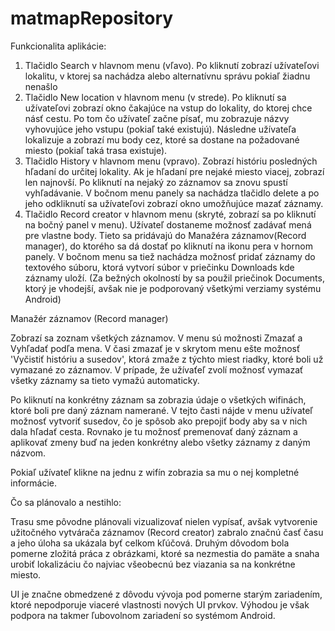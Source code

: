 matmapRepository
================
Funkcionalita aplikácie: 

1. Tlačidlo Search v hlavnom menu (vľavo).
   Po kliknutí zobrazí užívateľovi lokalitu, v ktorej sa nachádza alebo alternatívnu správu pokiaľ žiadnu nenašlo
2. Tlačidlo New location v hlavnom menu (v strede).
  Po kliknutí sa užívateľovi zobrazí okno čakajúce na vstup do lokality, do ktorej chce násť cestu. Po tom čo užívateľ začne písať, mu zobrazuje názvy vyhovujúce jeho vstupu (pokiaľ také existujú). Následne užívateľa lokalizuje a zobrazí mu body cez, ktoré sa dostane na požadované miesto (pokiaľ taká trasa existuje).
3. Tlačidlo History v hlavnom menu (vpravo).
 Zobrazí históriu posledných hľadaní do určitej lokality. Ak je hľadaní pre nejaké miesto viacej, zobrazí len najnovší. Po kliknutí na nejaký zo záznamov sa znovu spustí vyhľadávanie. V bočnom menu panely sa nachádza tlačidlo delete a po jeho odkliknutí sa užívateľovi zobrazí okno umožňujúce mazať záznamy.
4. Tlačidlo Record creator v hlavnom menu (skryté, zobrazí sa po kliknutí na bočný panel v menu).
  Užívateľ dostaneme možnosť zadávať mená pre vlastne body. Tieto sa pridávajú do Manažéra záznamov(Record manager), do ktorého sa dá dostať po kliknutí na ikonu pera v hornom panely. V bočnom menu sa tiež nachádza možnosť pridať záznamy do textového súboru, ktorá vytvorí súbor v priečinku Downloads kde záznamy uloží. (Za bežných okolností by sa použil priečinok Documents, ktorý je vhodejší, avšak nie je podporovaný všetkými verziamy systému Android)

 Manažér záznamov (Record manager)
 
 Zobrazí sa zoznam všetkých záznamov. V menu sú možnosti Zmazať a Vyhľadať podľa mena. V časi zmazať je v skrytom menu ešte možnosť 'Vyčistiť históriu a susedov', ktorá zmaže z týchto miest riadky, ktoré boli už vymazané zo záznamov. V prípade, že užívaťeľ zvolí možnosť vymazať všetky záznamy sa tieto vymažú automaticky. 
 
 Po kliknutí na konkrétny záznam sa zobrazia údaje o všetkých wifinách, ktoré boli pre daný záznam namerané. V tejto časti nájde v menu užívateľ možnosť vytvoriť susedov, čo je spôsob ako prepojiť body aby sa v nich dala hľadať cesta. Rovnako je tu možnosť premenovať daný záznam a aplikovať zmeny buď na jeden konkrétny alebo všetky záznamy z daným názvom.
 
 Pokiaľ užívateľ klikne na jednu z wifín zobrazia sa mu o nej kompletné informácie.
 
Čo sa plánovalo a nestihlo:
 
Trasu sme pôvodne plánovali vizualizovať nielen vypísať, avšak vytvorenie užitočného vytvárača záznamov (Record creator) zabralo značnú časť času a jeho úloha sa ukázala byť celkom kľúčová. Druhým dôvodom bola pomerne zložitá práca z obrázkami, ktoré sa nezmestia do pamäte a snaha urobiť lokalizáciu čo najviac všeobecnú bez viazania sa na konkrétne miesto.

UI je značne obmedzené z dôvodu vývoja pod pomerne starým zariadením, ktoré nepodporuje viaceré vlastnosti nových UI prvkov. Výhodou je však podpora na takmer ľubovolnom zariadení so systémom Android.
 

